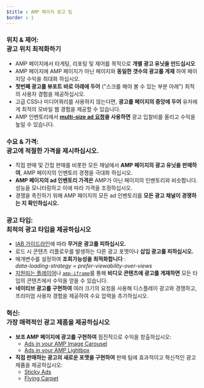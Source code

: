 ```yaml
---
$title : AMP 페이지 광고 팁
$order : 1
---
```


### 위치 & 제어: <br /> 광고 위치 최적화하기

- AMP 페이지에서 타게팅, 리포팅 및 제어를 목적으로 **개별 광고 유닛을 만드십시오**
- AMP 페이지에 AMP 페이지가 아닌 페이지와 **동일한 갯수의 광고를 게재** 하여 페이지당 수익을 최대화 하십시오.
- **첫번째 광고를 뷰포트 바로 아래에 두어** ("스크롤 해야 볼 수 있는 부분 아래") 최적의 사용자 경험을 제공하십시오.
- 고급 CSS나 미디어쿼리를 사용하지 않는다면, **광고를 페이지의 중앙에 두어** 유저에게 최적의 모바일 웹 경험을 제공할 수 있습니다.
- AMP 인벤토리에서 **<a href="https://github.com/ampproject/amphtml/tree/master/ads#support-for-multi-size-ad-requests">multi-size ad 요청</a>을 사용하면** 광고 입찰비를 올리고 수익을 높일 수 있습니다.

### 수요 & 가격: <br /> 광고에 적절한 가격을 제시하십시오.

- 직접 판매 및 간접 판매를 비롯한 모든 채널에서 **AMP 페이지의 광고 유닛을 판매하여**, AMP 페이지의 인벤토리 경쟁을 극대화 하십시오. 
- **AMP 페이지의 ad 인벤토리 가격은** AMP가 아닌 페이지의 인벤토리와 비슷합니다. 성능을 모니터링하고 이에 따라 가격을 조정하십시오.
- 경쟁을 촉진하기 위해 AMP 페이지의 모든 ad 인벤토리를 **모든 광고 채널이 경쟁하는 지 확인하십시오.**

### 광고 타입: <br /> 최적의 광고 타입을 제공하십시오

- <a href="http://www.iab.com/wp-content/uploads/2015/11/IAB_Display_Mobile_Creative_Guidelines_HTML5_2015.pdf">IAB 가이드라인</a>에 따라 **무거운 광고를 피하십시오.**
- 로드 시 콘텐츠 리플로우를 발생하는 다른 광고 포맷이나 **삽입 광고를 피하십시오.**
- 매개변수를 설정하여 **조회가능성을 최적화합니다** :<br /> 
<em>data-loading-strategy = prefer-viewability-over-views</em>
-  [지원되는 플레이어](https://www.ampproject.org/docs/reference/components#media)나 [`amp-iframe`](https://ampbyexample.com/components/amp-iframe/)를 통해 **비디오 콘텐츠에 광고를 게재하면** 모든 타입의 콘텐츠에서 수익을 얻을 수 있습니다.
- **네이티브 광고를 구현하여** 여러 크기의 요청을 사용해 디스플레이 광고와 경쟁하고, 프리미엄 사용자 경험을 제공하여 수요 압력을 추가하십시오.

### 혁신: <br /> 가장 매력적인 광고 제품을 제공하십시오

- **보조 AMP 페이지에 광고를 구현하여** 점진적으로 수익을 창출하십시오:
    - [Ads in your AMP Image Carousel](https://github.com/jasti/amp-ads-testing/blob/master/dfp-amp-testing/amp_tests/amp-carousel-demo.html)
    - [Ads in your AMP Lightbox](https://github.com/jasti/amp-ads-testing/blob/master/dfp-amp-testing/amp_tests/amp-lightbox-demo.html)
- **직접 판매하는 광고의 새로운 포맷을 구현하여** 판매 팀에 효과적이고 혁신적인 광고 제품을 제공하십시오:
    - [Sticky Ads](https://ampbyexample.com/components/amp-sticky-ad/)
    - [Flying Carpet](https://ampbyexample.com/components/amp-fx-flying-carpet/)
